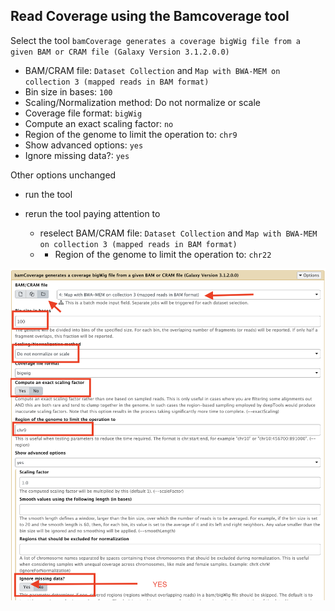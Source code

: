 ## Read Coverage using the Bamcoverage tool

Select the tool `bamCoverage generates a coverage bigWig file from a given BAM or CRAM file (Galaxy Version 3.1.2.0.0)`

- BAM/CRAM file: `Dataset Collection` and `Map with BWA-MEM on collection 3 (mapped reads in BAM format)`
- Bin size in bases: `100`
- Scaling/Normalization method: Do not normalize or scale
- Coverage file format: `bigWig`
- Compute an exact scaling factor: `no`
- Region of the genome to limit the operation to: `chr9`
- Show advanced options: `yes`
- Ignore missing data?: `yes`

Other options unchanged

- run the tool

- rerun the tool paying attention to
    - reselect BAM/CRAM file: `Dataset Collection` and `Map with BWA-MEM on collection 3 (mapped reads in BAM format)`
    - - Region of the genome to limit the operation to: `chr22`

![](images/coverage.png)